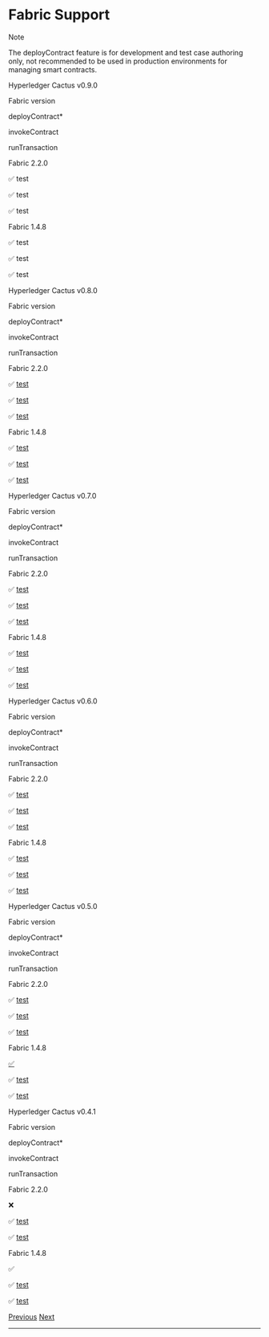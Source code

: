 Fabric Support
==============================================================

Note

The deployContract feature is for development and test case authoring only, not recommended to be used in production environments for managing smart contracts.

Hyperledger Cactus v0.9.0

Fabric version

deployContract\*

invokeContract

runTransaction

Fabric 2.2.0

✅ test

✅ test

✅ test

Fabric 1.4.8

✅ test

✅ test

✅ test

Hyperledger Cactus v0.8.0

Fabric version

deployContract\*

invokeContract

runTransaction

Fabric 2.2.0

✅ [test](https://github.com/hyperledger/cactus/blob/v0.8.0/packages/cactus-plugin-ledger-connector-fabric/src/test/typescript/integration/fabric-v2-2-x/deploy-cc-from-javascript-source.test.ts)

✅ [test](https://github.com/hyperledger/cactus/blob/v0.8.0/packages/cactus-plugin-ledger-connector-fabric/src/test/typescript/integration/fabric-v2-2-x/run-transaction-endpoint-v1.test.ts)

✅ [test](https://github.com/hyperledger/cactus/blob/v0.8.0/packages/cactus-plugin-ledger-connector-fabric/src/test/typescript/integration/fabric-v2-2-x/run-transaction-endpoint-v1.test.ts)

Fabric 1.4.8

✅ [test](https://github.com/hyperledger/cactus/blob/v0.8.0/packages/cactus-plugin-ledger-connector-fabric/src/test/typescript/integration/fabric-v1-4-x/deploy-cc-from-golang-source.test.ts)

✅ [test](https://github.com/hyperledger/cactus/blob/v0.8.0/packages/cactus-plugin-ledger-connector-fabric/src/test/typescript/integration/fabric-v1-4-x/run-transaction-endpoint-v1.test.ts)

✅ [test](https://github.com/hyperledger/cactus/blob/v0.8.0/packages/cactus-plugin-ledger-connector-fabric/src/test/typescript/integration/fabric-v1-4-x/run-transaction-endpoint-v1.test.ts)

Hyperledger Cactus v0.7.0

Fabric version

deployContract\*

invokeContract

runTransaction

Fabric 2.2.0

✅ [test](https://github.com/hyperledger/cactus/blob/v0.7.0/packages/cactus-plugin-ledger-connector-fabric/src/test/typescript/integration/fabric-v2-2-x/deploy-cc-from-javascript-source.test.ts)

✅ [test](https://github.com/hyperledger/cactus/blob/v0.7.0/packages/cactus-plugin-ledger-connector-fabric/src/test/typescript/integration/fabric-v2-2-x/run-transaction-endpoint-v1.test.ts)

✅ [test](https://github.com/hyperledger/cactus/blob/v0.7.0/packages/cactus-plugin-ledger-connector-fabric/src/test/typescript/integration/fabric-v2-2-x/run-transaction-endpoint-v1.test.ts)

Fabric 1.4.8

✅ [test](https://github.com/hyperledger/cactus/blob/v0.7.0/packages/cactus-plugin-ledger-connector-fabric/src/test/typescript/integration/fabric-v1-4-x/deploy-cc-from-golang-source.test.ts)

✅ [test](https://github.com/hyperledger/cactus/blob/v0.7.0/packages/cactus-plugin-ledger-connector-fabric/src/test/typescript/integration/fabric-v1-4-x/run-transaction-endpoint-v1.test.ts)

✅ [test](https://github.com/hyperledger/cactus/blob/v0.7.0/packages/cactus-plugin-ledger-connector-fabric/src/test/typescript/integration/fabric-v1-4-x/run-transaction-endpoint-v1.test.ts)

Hyperledger Cactus v0.6.0

Fabric version

deployContract\*

invokeContract

runTransaction

Fabric 2.2.0

✅ [test](https://github.com/hyperledger/cactus/blob/v0.6.0/packages/cactus-plugin-ledger-connector-fabric/src/test/typescript/integration/fabric-v2-2-x/deploy-cc-from-javascript-source.test.ts)

✅ [test](https://github.com/hyperledger/cactus/blob/v0.6.0/packages/cactus-plugin-ledger-connector-fabric/src/test/typescript/integration/fabric-v2-2-x/run-transaction-endpoint-v1.test.ts)

✅ [test](https://github.com/hyperledger/cactus/blob/v0.6.0/packages/cactus-plugin-ledger-connector-fabric/src/test/typescript/integration/fabric-v2-2-x/run-transaction-endpoint-v1.test.ts)

Fabric 1.4.8

✅ [test](https://github.com/hyperledger/cactus/blob/v0.6.0/packages/cactus-plugin-ledger-connector-fabric/src/test/typescript/integration/fabric-v1-4-x/deploy-cc-from-golang-source.test.ts)

✅ [test](https://github.com/hyperledger/cactus/blob/v0.6.0/packages/cactus-plugin-ledger-connector-fabric/src/test/typescript/integration/fabric-v1-4-x/run-transaction-endpoint-v1.test.ts)

✅ [test](https://github.com/hyperledger/cactus/blob/v0.6.0/packages/cactus-plugin-ledger-connector-fabric/src/test/typescript/integration/fabric-v1-4-x/run-transaction-endpoint-v1.test.ts)

Hyperledger Cactus v0.5.0

Fabric version

deployContract\*

invokeContract

runTransaction

Fabric 2.2.0

✅ [test](https://github.com/hyperledger/cactus/blob/v0.5.0/packages/cactus-plugin-ledger-connector-fabric/src/test/typescript/integration/fabric-v2-2-x/deploy-cc-from-javascript-source.test.ts)

✅ [test](https://github.com/hyperledger/cactus/blob/v0.5.0/packages/cactus-plugin-ledger-connector-fabric/src/test/typescript/integration/fabric-v2-2-x/run-transaction-endpoint-v1.test.ts)

✅ [test](https://github.com/hyperledger/cactus/blob/v0.5.0/packages/cactus-plugin-ledger-connector-fabric/src/test/typescript/integration/fabric-v2-2-x/run-transaction-endpoint-v1.test.ts)

Fabric 1.4.8

[✅](https://github.com/hyperledger/cactus/blob/v0.5.0/packages/cactus-plugin-ledger-connector-fabric/src/test/typescript/integration/fabric-v1-4-x/deploy-cc-from-golang-source.test.ts)

✅ [test](https://github.com/hyperledger/cactus/blob/v0.5.0/packages/cactus-plugin-ledger-connector-fabric/src/test/typescript/integration/fabric-v1-4-x/run-transaction-endpoint-v1.test.ts)

✅ [test](https://github.com/hyperledger/cactus/blob/v0.5.0/packages/cactus-plugin-ledger-connector-fabric/src/test/typescript/integration/fabric-v1-4-x/run-transaction-endpoint-v1.test.ts)

Hyperledger Cactus v0.4.1

Fabric version

deployContract\*

invokeContract

runTransaction

Fabric 2.2.0

❌

✅ [test](https://github.com/hyperledger/cactus/blob/v0.4.1/packages/cactus-plugin-ledger-connector-fabric/src/test/typescript/integration/fabric-v2-2-x/run-transaction-endpoint-v1.test.ts)

✅ [test](https://github.com/hyperledger/cactus/blob/v0.4.1/packages/cactus-plugin-ledger-connector-fabric/src/test/typescript/integration/fabric-v2-2-x/run-transaction-endpoint-v1.test.ts)

Fabric 1.4.8

✅

✅ [test](https://github.com/hyperledger/cactus/blob/v0.4.1/packages/cactus-plugin-ledger-connector-fabric/src/test/typescript/integration/fabric-v1-4-x/run-transaction-endpoint-v1.test.ts)

✅ [test](https://github.com/hyperledger/cactus/blob/v0.4.1/packages/cactus-plugin-ledger-connector-fabric/src/test/typescript/integration/fabric-v1-4-x/run-transaction-endpoint-v1.test.ts)



[Previous](corda.md "Corda Support") [Next](besu.md "Besu Support")

* * *
